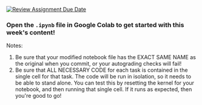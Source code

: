 [![Review Assignment Due Date](https://classroom.github.com/assets/deadline-readme-button-24ddc0f5d75046c5622901739e7c5dd533143b0c8e959d652212380cedb1ea36.svg)](https://classroom.github.com/a/e1cSFCuA)
### Open the `.ipynb` file in Google Colab to get started with this week's content!

Notes: 
1) Be sure that your modified notebook file has the EXACT SAME NAME as the original when you commit, or your autograding checks will fail!
2) Be sure that ALL NECESSARY CODE for each task is contained in the single cell for that task. The code will be run in isolation, so it needs to be able to stand alone. You can test this by resetting the kernel for your notebook, and then running that single cell. If it runs as expected, then you're good to go!
